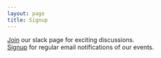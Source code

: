 ```yaml
---
layout: page
title: Signup
---
```

[Join](https://join.slack.com/t/northwesternc-zu85849/signup) our slack page for exciting discussions.<br>
[Signup](https://docs.google.com/forms/d/e/1FAIpQLSf8rmTx6HwFrrmUOqwWstThux6cRgty_mxYZPr9rKm6fysGDA/viewform?pli=1) for regular email notifications of our events.
